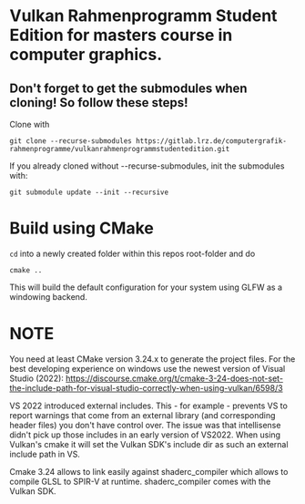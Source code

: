 # Vulkan Rahmenprogramm Student Edition for masters course in computer graphics.


## Don't forget to get the submodules when cloning! So follow these steps!
Clone with
```
git clone --recurse-submodules https://gitlab.lrz.de/computergrafik-rahmenprogramme/vulkanrahmenprogrammstudentedition.git
```

If you already cloned without --recurse-submodules, init the submodules with:
```
git submodule update --init --recursive
```

# Build using CMake

```cd``` into a newly created folder within this repos root-folder and do
```
cmake ..
```

This will build the default configuration for your system using GLFW as a windowing backend.

# NOTE

You need at least CMake version 3.24.x to generate the project files.
For the best developing experience on windows use the newest version
of Visual Studio (2022): https://discourse.cmake.org/t/cmake-3-24-does-not-set-the-include-path-for-visual-studio-correctly-when-using-vulkan/6598/3

VS 2022 introduced external includes. This - for example - prevents VS
to report warnings that come from an external library (and corresponding
header files) you don't have control over. The issue was that intellisense
didn't pick up those includes in an early version of VS2022.
When using Vulkan's cmake it will set the Vulkan SDK's include dir as
such an external include path in VS.

Cmake 3.24 allows to link easily against shaderc_compiler which allows
to compile GLSL to SPIR-V at runtime. shaderc_compiler comes with the
Vulkan SDK.
